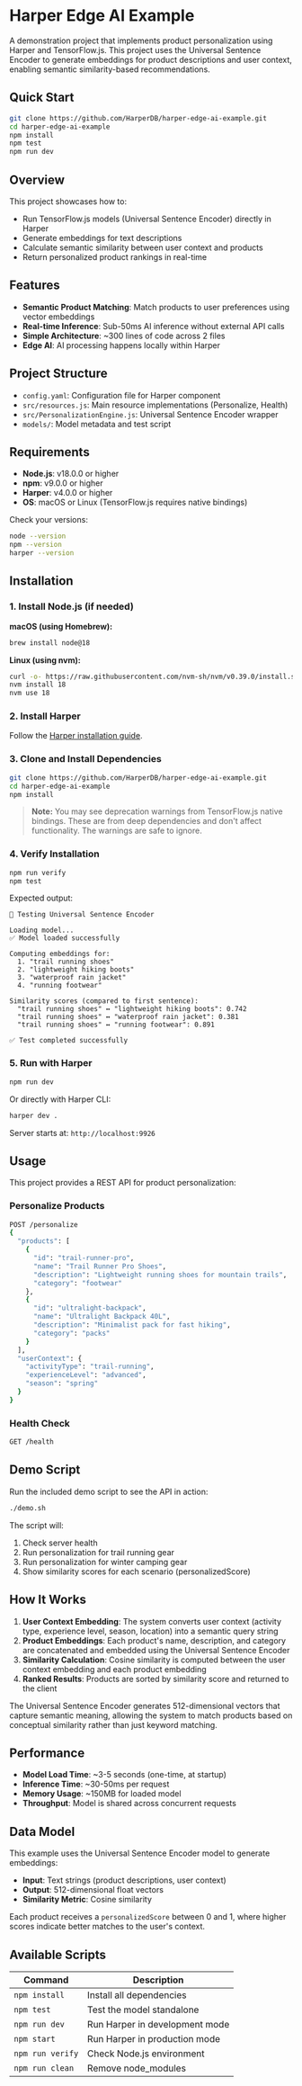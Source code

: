 # Harper Edge AI Example

A demonstration project that implements product personalization using Harper and TensorFlow.js. This project uses the Universal Sentence Encoder to generate embeddings for product descriptions and user context, enabling semantic similarity-based recommendations.

## Quick Start

```bash
git clone https://github.com/HarperDB/harper-edge-ai-example.git
cd harper-edge-ai-example
npm install
npm test
npm run dev
```

## Overview

This project showcases how to:
- Run TensorFlow.js models (Universal Sentence Encoder) directly in Harper
- Generate embeddings for text descriptions
- Calculate semantic similarity between user context and products
- Return personalized product rankings in real-time

## Features

- **Semantic Product Matching**: Match products to user preferences using vector embeddings
- **Real-time Inference**: Sub-50ms AI inference without external API calls
- **Simple Architecture**: ~300 lines of code across 2 files
- **Edge AI**: AI processing happens locally within Harper

## Project Structure

- `config.yaml`: Configuration file for Harper component
- `src/resources.js`: Main resource implementations (Personalize, Health)
- `src/PersonalizationEngine.js`: Universal Sentence Encoder wrapper
- `models/`: Model metadata and test script

## Requirements

- **Node.js**: v18.0.0 or higher
- **npm**: v9.0.0 or higher
- **Harper**: v4.0.0 or higher
- **OS**: macOS or Linux (TensorFlow.js requires native bindings)

Check your versions:
```bash
node --version
npm --version
harper --version
```

## Installation

### 1. Install Node.js (if needed)

**macOS (using Homebrew):**
```bash
brew install node@18
```

**Linux (using nvm):**
```bash
curl -o- https://raw.githubusercontent.com/nvm-sh/nvm/v0.39.0/install.sh | bash
nvm install 18
nvm use 18
```

### 2. Install Harper

Follow the [Harper installation guide](https://docs.harperdb.io/docs/getting-started).

### 3. Clone and Install Dependencies

```bash
git clone https://github.com/HarperDB/harper-edge-ai-example.git
cd harper-edge-ai-example
npm install
```

> **Note:** You may see deprecation warnings from TensorFlow.js native bindings. These are from deep dependencies and don't affect functionality. The warnings are safe to ignore.

### 4. Verify Installation

```bash
npm run verify
npm test
```

Expected output:
```
🧪 Testing Universal Sentence Encoder

Loading model...
✅ Model loaded successfully

Computing embeddings for:
  1. "trail running shoes"
  2. "lightweight hiking boots"
  3. "waterproof rain jacket"
  4. "running footwear"

Similarity scores (compared to first sentence):
  "trail running shoes" ↔ "lightweight hiking boots": 0.742
  "trail running shoes" ↔ "waterproof rain jacket": 0.381
  "trail running shoes" ↔ "running footwear": 0.891

✅ Test completed successfully
```

### 5. Run with Harper

```bash
npm run dev
```

Or directly with Harper CLI:
```bash
harper dev .
```

Server starts at: `http://localhost:9926`

## Usage

This project provides a REST API for product personalization:

### Personalize Products

```bash
POST /personalize
{
  "products": [
    {
      "id": "trail-runner-pro",
      "name": "Trail Runner Pro Shoes",
      "description": "Lightweight running shoes for mountain trails",
      "category": "footwear"
    },
    {
      "id": "ultralight-backpack",
      "name": "Ultralight Backpack 40L",
      "description": "Minimalist pack for fast hiking",
      "category": "packs"
    }
  ],
  "userContext": {
    "activityType": "trail-running",
    "experienceLevel": "advanced",
    "season": "spring"
  }
}
```

### Health Check

```bash
GET /health
```

## Demo Script

Run the included demo script to see the API in action:

```bash
./demo.sh
```

The script will:
1. Check server health
2. Run personalization for trail running gear
3. Run personalization for winter camping gear
4. Show similarity scores for each scenario (personalizedScore)

## How It Works

1. **User Context Embedding**: The system converts user context (activity type, experience level, season, location) into a semantic query string
2. **Product Embeddings**: Each product's name, description, and category are concatenated and embedded using the Universal Sentence Encoder
3. **Similarity Calculation**: Cosine similarity is computed between the user context embedding and each product embedding
4. **Ranked Results**: Products are sorted by similarity score and returned to the client

The Universal Sentence Encoder generates 512-dimensional vectors that capture semantic meaning, allowing the system to match products based on conceptual similarity rather than just keyword matching.

## Performance

- **Model Load Time**: ~3-5 seconds (one-time, at startup)
- **Inference Time**: ~30-50ms per request
- **Memory Usage**: ~150MB for loaded model
- **Throughput**: Model is shared across concurrent requests

## Data Model

This example uses the Universal Sentence Encoder model to generate embeddings:

- **Input**: Text strings (product descriptions, user context)
- **Output**: 512-dimensional float vectors
- **Similarity Metric**: Cosine similarity

Each product receives a `personalizedScore` between 0 and 1, where higher scores indicate better matches to the user's context.

## Available Scripts

| Command | Description |
|---------|-------------|
| `npm install` | Install all dependencies |
| `npm test` | Test the model standalone |
| `npm run dev` | Run Harper in development mode |
| `npm start` | Run Harper in production mode |
| `npm run verify` | Check Node.js environment |
| `npm run clean` | Remove node_modules |

